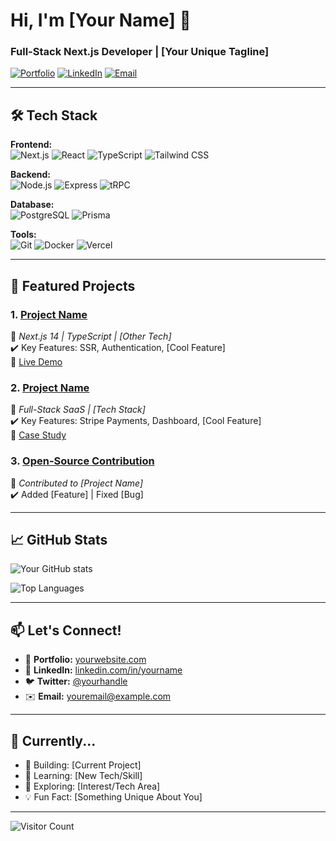 # **Hi, I'm [Your Name] 👋**  
### **Full-Stack Next.js Developer | [Your Unique Tagline]**

[![Portfolio](https://img.shields.io/badge/🌐_Portfolio-000000?style=flat)](https://yourportfolio.com)
[![LinkedIn](https://img.shields.io/badge/🔗_LinkedIn-0A66C2?style=flat)](https://linkedin.com/in/yourname)
[![Email](https://img.shields.io/badge/📧_Contact-D14836?style=flat)](mailto:youremail@example.com)

---

## **🛠️ Tech Stack**  
**Frontend:**  
![Next.js](https://img.shields.io/badge/Next.js-000000?style=flat&logo=nextdotjs&logoColor=white)
![React](https://img.shields.io/badge/React-61DAFB?style=flat&logo=react&logoColor=black)
![TypeScript](https://img.shields.io/badge/TypeScript-3178C6?style=flat&logo=typescript&logoColor=white)
![Tailwind CSS](https://img.shields.io/badge/Tailwind_CSS-06B6D4?style=flat&logo=tailwindcss&logoColor=white)

**Backend:**  
![Node.js](https://img.shields.io/badge/Node.js-339933?style=flat&logo=nodedotjs&logoColor=white)
![Express](https://img.shields.io/badge/Express-000000?style=flat&logo=express&logoColor=white)
![tRPC](https://img.shields.io/badge/tRPC-2596BE?style=flat&logo=trpc&logoColor=white)

**Database:**  
![PostgreSQL](https://img.shields.io/badge/PostgreSQL-4169E1?style=flat&logo=postgresql&logoColor=white)
![Prisma](https://img.shields.io/badge/Prisma-2D3748?style=flat&logo=prisma&logoColor=white)

**Tools:**  
![Git](https://img.shields.io/badge/Git-F05032?style=flat&logo=git&logoColor=white)
![Docker](https://img.shields.io/badge/Docker-2496ED?style=flat&logo=docker&logoColor=white)
![Vercel](https://img.shields.io/badge/Vercel-000000?style=flat&logo=vercel&logoColor=white)

---

## **🚀 Featured Projects**  

### 1. **[Project Name](https://github.com/your/repo)**  
📌 *Next.js 14 | TypeScript | [Other Tech]*  
✔️ Key Features: SSR, Authentication, [Cool Feature]  
🔗 [Live Demo](https://your-project.vercel.app)  

### 2. **[Project Name](https://github.com/your/repo)**  
📌 *Full-Stack SaaS | [Tech Stack]*  
✔️ Key Features: Stripe Payments, Dashboard, [Cool Feature]  
🔗 [Case Study](#)  

### 3. **[Open-Source Contribution](https://github.com/repo)**  
📌 *Contributed to [Project Name]*  
✔️ Added [Feature] | Fixed [Bug]  

---

## **📈 GitHub Stats**  
![Your GitHub stats](https://github-readme-stats.vercel.app/api?username=yourusername&show_icons=true&theme=radical)

![Top Languages](https://github-readme-stats.vercel.app/api/top-langs/?username=yourusername&layout=compact&theme=radical)

---

## **📫 Let's Connect!**  
- 🔗 **Portfolio:** [yourwebsite.com](https://yourportfolio.com)  
- 💼 **LinkedIn:** [linkedin.com/in/yourname](https://linkedin.com/in/yourname)  
- 🐦 **Twitter:** [@yourhandle](https://twitter.com/yourhandle)  
- ✉️ **Email:** youremail@example.com  

---

## **🎯 Currently...**  
- 🔨 Building: [Current Project]  
- 🌱 Learning: [New Tech/Skill]  
- 🤔 Exploring: [Interest/Tech Area]  
- 💡 Fun Fact: [Something Unique About You]  

---

![Visitor Count](https://visitor-badge.laobi.icu/badge?page_id=yourusername.yourusername)
